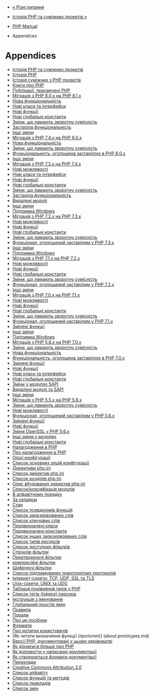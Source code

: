 - [« Різні питання](faq.misc.md)
- [Історія PHP та суміжних проектів »](history.md)

- [PHP Manual](index.md)
- Appendices

# Appendices

- [Історія PHP та суміжних проектів](history.md)
- [Історія PHP](history.php.md)
- [Історія суміжних з PHP проектів](history.php.related.md)
- [Книги про PHP](history.php.books.md)
- [Публікації, присвячені PHP](history.php.publications.md)
- [Міграція з PHP 8.0.x на PHP 8.1.x](migration81.md)
- [Нова функціональність](migration81.new-features.md)
- [Нові класи та інтерфейси](migration81.new-classes.md)
- [Нові функції](migration81.new-functions.md)
- [Нові глобальні константи](migration81.constants.md)
- [Зміни, що ламають зворотну
сумісність](migration81.incompatible.md)
- [Застаріла функціональність](migration81.deprecated.md)
- [Інші зміни](migration81.other-changes.md)
- [Міграція з PHP 7.4.x на PHP 8.0.x](migration80.md)
- [Нова функціональність](migration80.new-features.md)
- [Зміни, що ламають зворотну
сумісність](migration80.incompatible.md)
- [Функціональність, оголошена застарілою в PHP
8.0.x](migration80.deprecated.md)
- [Інші зміни](migration80.other-changes.md)
- [Міграція з PHP 7.3.x на PHP 7.4.x](migration74.md)
- [Нові можливості](migration74.new-features.md)
- [Нові класи та інтерфейси](migration74.new-classes.md)
- [Нові функції](migration74.new-functions.md)
- [Нові глобальні константи](migration74.constants.md)
- [Зміни, що ламають зворотну
сумісність](migration74.incompatible.md)
- [Застаріла функціональність](migration74.deprecated.md)
- [Видалені модулі](migration74.removed-extensions.md)
- [Інші зміни](migration74.other-changes.md)
- [Підтримка Windows](migration74.windows-support.md)
- [Міграція з PHP 7.2.x на PHP 7.3.x](migration73.md)
- [Нові можливості](migration73.new-features.md)
- [Нові функції](migration73.new-functions.md)
- [Нові глобальні константи](migration73.constants.md)
- [Зміни, що ламають зворотну
сумісність](migration73.incompatible.md)
- [Функціонал, оголошений застарілим у PHP
7.3.x](migration73.deprecated.md)
- [Інші зміни](migration73.other-changes.md)
- [Підтримка Windows](migration73.windows-support.md)
- [Міграція з PHP 7.1.x на PHP 7.2.x](migration72.md)
- [Нові можливості](migration72.new-features.md)
- [Нові функції](migration72.new-functions.md)
- [Нові глобальні константи](migration72.constants.md)
- [Зміни, що ламають зворотну
сумісність](migration72.incompatible.md)
- [Функціонал, оголошений застарілим у PHP
7.2.x](migration72.deprecated.md)
- [Інші зміни](migration72.other-changes.md)
- [Міграція з PHP 7.0.x на PHP 7.1.x](migration71.md)
- [Нові можливості](migration71.new-features.md)
- [Нові функції](migration71.new-functions.md)
- [Нові глобальні константи](migration71.constants.md)
- [Зміни, що ламають зворотну
сумісність](migration71.incompatible.md)
- [Функціонал, оголошений застарілим у PHP
7.1.x](migration71.deprecated.md)
- [Змінені функції](migration71.changed-functions.md)
- [Інші зміни](migration71.other-changes.md)
- [Підтримка Windows](migration71.windows-support.md)
- [Міграція з PHP 5.6.x на PHP 7.0.x](migration70.md)
- [Зміни, що ламають зворотну
сумісність](migration70.incompatible.md)
- [Нова функціональність](migration70.new-features.md)
- [Функціональність, оголошена застарілою в PHP
7.0.x](migration70.deprecated.md)
- [Змінені функції](migration70.changed-functions.md)
- [Нові функції](migration70.new-functions.md)
- [Нові класи та інтерфейси](migration70.classes.md)
- [Нові глобальні константи](migration70.constants.md)
- [Зміни у модулях SAPI](migration70.sapi-changes.md)
- [Видалені модулі та SAPI](migration70.removed-exts-sapis.md)
- [Інші зміни](migration70.other-changes.md)
- [Міграція з PHP 5.5.x на PHP 5.6.x](migration56.md)
- [Зміни, що ламають зворотну
сумісність](migration56.incompatible.md)
- [Нові можливості](migration56.new-features.md)
- [Функціонал, оголошений застарілим у PHP
5.6.x](migration56.deprecated.md)
- [Змінені функції](migration56.changed-functions.md)
- [Нові функції](migration56.new-functions.md)
- [Зміни OpenSSL у PHP 5.6.x](migration56.openssl.md)
- [Інші зміни у модулях](migration56.extensions.md)
- [Нові глобальні константи](migration56.constants.md)
- [Налагодження в PHP](debugger.md)
- [Про налагодження в PHP](debugger-about.md)
- [Опції конфігурації](configure.md)
- [Список основних опцій конфігурації](configure.about.md)
- [Директиви php.ini](ini.md)
- [Список директив php.ini](ini.list.md)
- [Список розділів php.ini](ini.sections.md)
- [Опис вбудованих директив php.ini](ini.core.md)
- [Список/класифікація модулів](extensions.md)
- [В алфавітному порядку](extensions.alphabetical.md)
- [За складом](extensions.membership.md)
- [Стан](extensions.state.md)
- [Список псевдонімів функцій](aliases.md)
- [Список зарезервованих слів](reserved.md)
- [Список ключових слів](reserved.keywords.md)
- [Предвизначені класи](reserved.classes.md)
- [Предвизначені константи](reserved.constants.md)
- [Список інших зарезервованих
слів](reserved.other-reserved-words.md)
- [Список типів ресурсів](resource.md)
- [Список доступних фільтрів](filters.md)
- [Строкові фільтри](filters.string.md)
- [Перетворюючі фільтри](filters.convert.md)
- [компресійні фільтри](filters.compression.md)
- [Шифруючі фільтри](filters.encryption.md)
- [Список підтримуваних транспортних протоколів](transports.md)
- [Інтернет-сокети: TCP, UDP, SSL та TLS](transports.inet.md)
- [Unix-сокети: UNIX та UDG](transports.unix.md)
- [Таблиця порівняння типів у PHP](types.comparisons.md)
- [Список тегів (tokens) парсера](tokens.md)
- [Інструкція з іменування](userlandnaming.md)
- [Глобальний простір
імен](userlandnaming.globalnamespace.md)
- [Правила](userlandnaming.rules.md)
- [Поради](userlandnaming.tips.md)
- [Про це посібник](about.md)
- [Формати](about.formats.md)
- [Про нотатки користувачів](about.notes.md)
- [Як читати визначення функції
(прототип)] (about.prototypes.md)
- [Версії PHP, документовані у цьому
керівництві](about.phpversions.md)
- [Як дізнатися більше про PHP](about.more.md)
- [Як допомогти у написанні документації](about.howtohelp.md)
- [Як створюються формати документації](about.generate.md)
- [Переклади](about.translations.md)
- [Creative Commons Attribution 3.0](cc.license.md)
- [Список алфавіту](indexes.md)
- [Список функцій та методів](indexes.functions.md)
- [Список прикладів](indexes.examples.md)
- [Список змін](doc.changelog.md)
